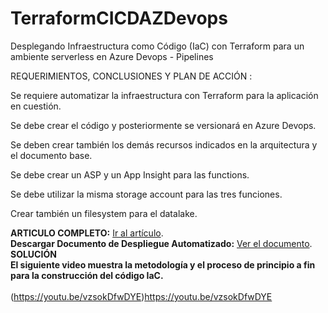 # TerraformCICDAZDevops
Desplegando Infraestructura como Código (IaC) con Terraform para un ambiente serverless en Azure Devops - Pipelines


REQUERIMIENTOS, CONCLUSIONES Y PLAN DE ACCIÓN :

Se requiere automatizar la infraestructura con Terraform para la aplicación en cuestión.

Se debe crear el código y posteriormente se versionará en Azure Devops.

Se deben crear también los demás recursos indicados en la arquitectura y el documento base.

Se debe crear un ASP y un App Insight para las functions.

Se debe utilizar la misma storage account para las tres funciones.

Crear también un filesystem para el datalake.


**ARTICULO COMPLETO:**  [Ir al artículo](https://dubercoder.com/automatizando-infraestructura-como-codigo-iac-con-terraform-para-un-ambiente-serverless-en-azure-devops/). <br>
**Descargar Documento de Despliegue Automatizado:** [Ver el documento](https://dubercoder.com/wp-content/uploads/2023/06/DOCUMENTO-PARA-DESPLIEGUE-TERRAFORM-AZURE-Serverless.pdf).<br>
**SOLUCIÓN**  <br>
**El siguiente video muestra la metodología y el proceso de principio a fin para la construcción del código IaC.**  <br>
 <br>
(https://youtu.be/vzsokDfwDYE)https://youtu.be/vzsokDfwDYE
